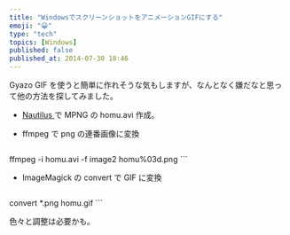 ```yaml
---
title: "WindowsでスクリーンショットをアニメーションGIFにする"
emoji: "😀"
type: "tech"
topics: [Windows]
published: false
published_at: 2014-07-30 18:46
---
```

Gyazo GIF を使うと簡単に作れそうな気もしますが、なんとなく嫌だなと思って他の方法を探してみました。

* [Nautilus ](http://blog.x-row.net/?p=4997) で MPNG の homu.avi 作成。
* ffmpeg で png の連番画像に変換

    ```
ffmpeg -i homu.avi -f image2 homu%03d.png
    ```

* ImageMagick の convert で GIF に変換

    ```
convert *.png homu.gif
    ```

色々と調整は必要かも。

